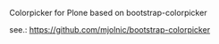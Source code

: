 Colorpicker for Plone based on bootstrap-colorpicker

see.: https://github.com/mjolnic/bootstrap-colorpicker
